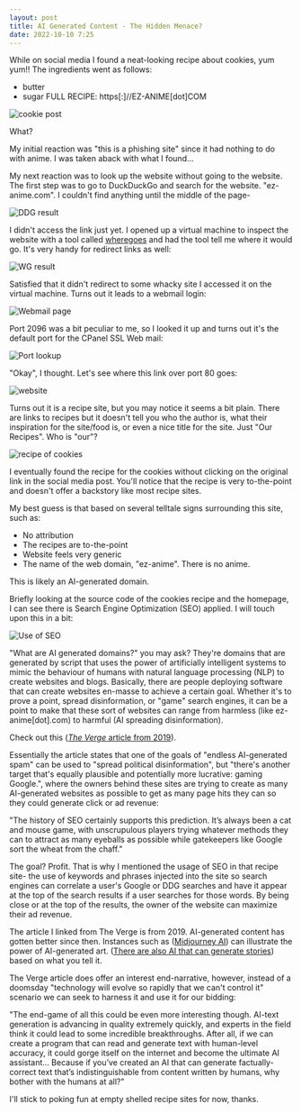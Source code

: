 ```yaml
---
layout: post
title: AI Generated Content - The Hidden Menace?
date: 2022-10-10 7:25
---
```


While on social media I found a neat-looking recipe about cookies, yum yum!!
The ingredients went as follows:
- butter
- sugar
FULL RECIPE: https[:]//EZ-ANIME[dot]COM

![cookie post](/assets/email_phish/cookies.jpg)

What?

My initial reaction was "this is a phishing site" since it had nothing to do with anime. I was taken aback with what I found...

My next reaction was to look up the website without going to the website. The first step was to go to DuckDuckGo and search for the website. "ez-anime.com". I couldn't find anything until the middle of the page- 

![DDG result](/assets/email_phish/search_result.png)

I didn't access the link just yet. I opened up a virtual machine to inspect the website with a tool called [wheregoes](https://wheregoes.com) and had the tool tell me where it would go. It's very handy for redirect links as well:

![WG result](/assets/email_phish/search_result2.png)

Satisfied that it didn't redirect to some whacky site I accessed it on the virtual machine. Turns out it leads to a webmail login:

![Webmail page](/assets/email_phish/search_result3.png)

Port 2096 was a bit peculiar to me, so I looked it up and turns out it's the default port for the CPanel SSL Web mail:

![Port lookup](/assets/email_phish/search_result4.png)

"Okay", I thought. Let's see where this link over port 80 goes:

![website](/assets/email_phish/ezanime.png)

Turns out it is a recipe site, but you may notice it seems a bit plain. There are links to recipes but it doesn't tell you who the author is, what their inspiration for the site/food is, or even a nice title for the site. Just "Our Recipes". Who is "our"?

![recipe of cookies](/assets/email_phish/ezanime2.png)

I eventually found the recipe for the cookies without clicking on the original link in the social media post.
You'll notice that the recipe is very to-the-point and doesn't offer a backstory like most recipe sites.

My best guess is that based on several telltale signs surrounding this site, such as:
- No attribution
- The recipes are to-the-point
- Website feels very generic
- The name of the web domain, "ez-anime". There is no anime.

This is likely an AI-generated domain.

Briefly looking at the source code of the cookies recipe and the homepage, I can see there is Search Engine Optimization (SEO) applied. I will touch upon this in a bit:

![Use of SEO](/assets/email_phish/SEO.png)

"What are AI generated domains?" you may ask? They're domains that are generated by script that uses the power of artificially intelligent systems to mimic the behaviour of humans with natural language processing (NLP) to create websites and blogs. Basically, there are people deploying software that can create websites en-masse to achieve a certain goal. Whether it's to prove a point, spread disinformation, or "game" search engines, it can be a point to make that these sort of websites can range from harmless (like ez-anime[dot].com) to harmful (AI spreading disinformation).

Check out this ([*The Verge* article from 2019](https://www.theverge.com/2019/7/2/19063562/ai-text-generation-spam-marketing-seo-fractl-grover-google)).

Essentially the article states that one of the goals of "endless AI-generated spam" can be used to "spread political disinformation", but "there's another target that's equally plausible and potentially more lucrative: gaming Google.", where the owners behind these sites are trying to create as many AI-generated websites as possible to get as many page hits they can so they could generate click or ad revenue:

"The history of SEO certainly supports this prediction. It’s always been a cat and mouse game, with unscrupulous players trying whatever methods they can to attract as many eyeballs as possible while gatekeepers like Google sort the wheat from the chaff."

The goal? Profit. That is why I mentioned the usage of SEO in that recipe site- the use of keywords and phrases injected into the site so search engines can correlate a user's Google or DDG searches and have it appear at the top of the search results if a user searches for those words. By being close or at the top of the results, the owner of the website can maximize their ad revenue.

The article I linked from The Verge is from 2019. AI-generated content has gotten better since then. Instances such as ([Midjourney AI](https://www.midjourney.com/home/)) can illustrate the power of AI-generated art. ([There are also AI that can generate stories](https://rigorousthemes.com/blog/best-ai-story-generators/)) based on what you tell it.  


The Verge article does offer an interest end-narrative, however, instead of a doomsday "technology will evolve so rapidly that we can't control it" scenario we can seek to harness it and use it for our bidding:

"The end-game of all this could be even more interesting though. AI-text generation is advancing in quality extremely quickly, and experts in the field think it could lead to some incredible breakthroughs. After all, if we can create a program that can read and generate text with human-level accuracy, it could gorge itself on the internet and become the ultimate AI assistant... Because if you’ve created an AI that can generate factually-correct text that’s indistinguishable from content written by humans, why bother with the humans at all?"

I'll stick to poking fun at empty shelled recipe sites for now, thanks.